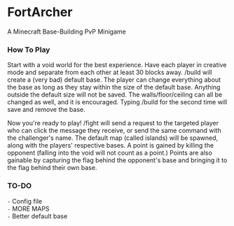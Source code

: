 # FortArcher
 A Minecraft Base-Building PvP Minigame

### How To Play
Start with a void world for the best experience.
Have each player in creative mode and separate from each other at least 30 blocks away.
/build will create a (very bad) default base. The player can change everything about the base as long as they stay within the size of the default base. Anything outside the default size will not be saved. The walls/floor/ceiling can all be changed as well, and it is encouraged.
Typing /build for the second time will save and remove the base.

Now you're ready to play! /fight <name> will send a request to the targeted player who can click the message they receive, or send the same command with the challenger's name. The default map (called islands) will be spawned, along with the players' respective bases. A point is gained by killing the opponent (falling into the void will not count as a point.) Points are also gainable by capturing the flag behind the opponent's base and bringing it to the flag behind their own base.

### TO-DO
`-` Config file<br>
`-` MORE MAPS<br>
`-` Better default base<br>
